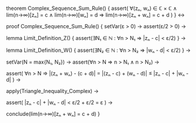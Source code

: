 theorem Complex_Sequence_Sum_Rule() {
  assert(
    ∀(zₙ, wₙ) ∈ ℂ × ℂ ∧
    lim(n→∞)[zₙ] = c ∧
    lim(n→∞)[wₙ] = d
    ⇒
    lim(n→∞)[zₙ + wₙ] = c + d
  )
} ↔

proof Complex_Sequence_Sum_Rule() {
  setVar(ε > 0) →
  assert(ε/2 > 0) →
  
  lemma Limit_Definition_Z() {
    assert(∃N₁ ∈ ℕ : ∀n > N₁ ⇒ |zₙ - c| < ε/2)
  } →
  
  lemma Limit_Definition_W() {
    assert(∃N₂ ∈ ℕ : ∀n > N₂ ⇒ |wₙ - d| < ε/2)
  } →
  
  setVar(N = max{N₁, N₂}) →
  assert(∀n > N ⇒ n > N₁ ∧ n > N₂) →
  
  assert(
    ∀n > N ⇒
    |(zₙ + wₙ) - (c + d)| =
    |(zₙ - c) + (wₙ - d)| ≤
    |zₙ - c| + |wₙ - d|
  ) →
  
  apply(Triangle_Inequality_Complex) →
  
  assert(
    |zₙ - c| + |wₙ - d| <
    ε/2 + ε/2 = ε
  ) →
  
  conclude(lim(n→∞)[zₙ + wₙ] = c + d)
}